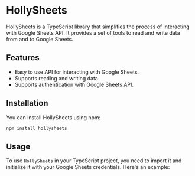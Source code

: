 # HollySheets

HollySheets is a TypeScript library that simplifies the process of interacting with Google Sheets API. It provides a set of tools to read and write data from and to Google Sheets.

## Features

- Easy to use API for interacting with Google Sheets.
- Supports reading and writing data.
- Supports authentication with Google Sheets API.

## Installation

You can install HollySheets using npm:

```bash
npm install hollysheets
```

## Usage

To use `HollySheets` in your TypeScript project, you need to import it and initialize it with your Google Sheets credentials. Here's an example:
